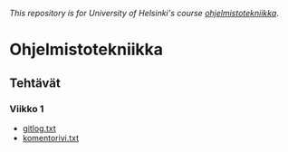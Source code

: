 *This repository is for University of Helsinki's course [ohjelmistotekniikka](https://github.com/mluukkai/ohjelmistotekniikka-kevat2019)*.

# Ohjelmistotekniikka

## Tehtävät

### Viikko 1

* [gitlog.txt](https://github.com/Kalakuh/ohte/blob/master/laskarit/viikko1/gitlog.txt)
* [komentorivi.txt](https://github.com/Kalakuh/ohte/blob/master/laskarit/viikko1/komentorivi.txt)
